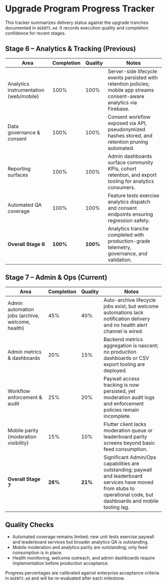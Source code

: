 # Upgrade Program Progress Tracker

This tracker summarizes delivery status against the upgrade tranches documented in `AGENTS.md`. It records execution quality and completion confidence for recent stages.

## Stage 6 – Analytics & Tracking (Previous)

| Area | Completion | Quality | Notes |
| --- | --- | --- | --- |
| Analytics instrumentation (web/mobile) | 100% | 100% | Server-side lifecycle events persisted with retention policies; mobile app streams consent-aware analytics via Firebase. |
| Data governance & consent | 100% | 100% | Consent workflow exposed via API, pseudonymized hashes stored, and retention pruning automated. |
| Reporting surfaces | 100% | 100% | Admin dashboards surface community KPIs, cohort retention, and export tooling for analytics consumers. |
| Automated QA coverage | 100% | 100% | Feature tests exercise analytics dispatch and consent endpoints ensuring regression safety. |
| **Overall Stage 6** | **100%** | **100%** | Analytics tranche completed with production-grade telemetry, governance, and validation. |

## Stage 7 – Admin & Ops (Current)

| Area | Completion | Quality | Notes |
| --- | --- | --- | --- |
| Admin automation jobs (archive, welcome, health) | 45% | 40% | Auto-archive lifecycle jobs exist, but welcome automations lack notification delivery and no health alert channel is wired. |
| Admin metrics & dashboards | 20% | 15% | Backend metrics aggregation is nascent; no production dashboards or CSV export tooling are deployed. |
| Workflow enforcement & audit | 25% | 20% | Paywall access tracking is now persisted, yet moderation audit logs and enforcement policies remain incomplete. |
| Mobile parity (moderation visibility) | 15% | 10% | Flutter client lacks moderation queue or leaderboard parity screens beyond basic feed consumption. |
| **Overall Stage 7** | **26%** | **21%** | Significant Admin/Ops capabilities are outstanding; paywall and leaderboard services have moved from stubs to operational code, but dashboards and mobile tooling lag. |

## Quality Checks

- Automated coverage remains limited; new unit tests exercise paywall and leaderboard services but broader analytics QA is outstanding.
- Mobile moderation and analytics parity are outstanding; only feed consumption is in place.
- Health monitoring, welcome outreach, and admin dashboards require implementation before production acceptance.

Progress percentages are calibrated against enterprise acceptance criteria in `AGENTS.md` and will be re-evaluated after each milestone.
